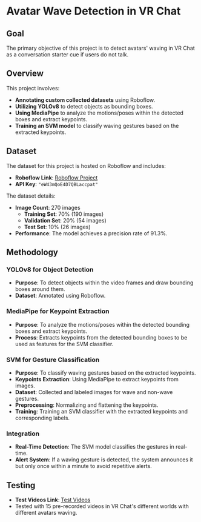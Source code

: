 # Avatar Wave Detection in VR Chat

## Goal

The primary objective of this project is to detect avatars' waving in VR Chat as a conversation starter cue if users do not talk.

## Overview

This project involves:
- **Annotating custom collected datasets** using Roboflow.
- **Utilizing YOLOv8** to detect objects as bounding boxes.
- **Using MediaPipe** to analyze the motions/poses within the detected boxes and extract keypoints.
- **Training an SVM model** to classify waving gestures based on the extracted keypoints.

## Dataset

The dataset for this project is hosted on Roboflow and includes:

- **Roboflow Link**: [Roboflow Project](https://app.roboflow.com)
- **API Key**: `"eW43mQoE4D7QBLaccpat"`
  
The dataset details:

- **Image Count**: 270 images
  - **Training Set**: 70% (190 images)
  - **Validation Set**: 20% (54 images)
  - **Test Set**: 10% (26 images)
- **Performance**: The model achieves a precision rate of 91.3%.

## Methodology

### YOLOv8 for Object Detection
- **Purpose**: To detect objects within the video frames and draw bounding boxes around them.
- **Dataset**: Annotated using Roboflow.

### MediaPipe for Keypoint Extraction
- **Purpose**: To analyze the motions/poses within the detected bounding boxes and extract keypoints.
- **Process**: Extracts keypoints from the detected bounding boxes to be used as features for the SVM classifier.

### SVM for Gesture Classification
- **Purpose**: To classify waving gestures based on the extracted keypoints.
- **Keypoints Extraction**: Using MediaPipe to extract keypoints from images.
- **Dataset**: Collected and labeled images for wave and non-wave gestures.
- **Preprocessing**: Normalizing and flattening the keypoints.
- **Training**: Training an SVM classifier with the extracted keypoints and corresponding labels.

### Integration
- **Real-Time Detection**: The SVM model classifies the gestures in real-time.
- **Alert System**: If a waving gesture is detected, the system announces it but only once within a minute to avoid repetitive alerts.

## Testing
- **Test Videos Link**: [Test Videos](https://drive.google.com/drive/folders/1Yzg_5M9AbSPTwzvRbJxnrLFyrRXpfhAf?usp=sharing)
- Tested with 15 pre-recorded videos in VR Chat's different worlds with different avatars waving.
